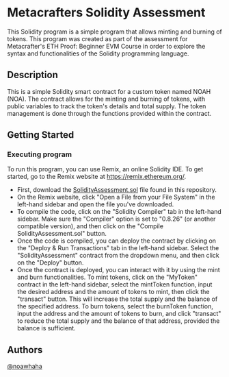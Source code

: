 # Metacrafters Solidity Assessment

This Solidity program is a simple program that allows minting and burning of tokens. This program was created as part of the assessment for Metacrafter's ETH Proof: Beginner EVM Course in order to explore the syntax and functionalities of the Solidity programming language.

## Description

This is a simple Solidity smart contract for a custom token named NOAH (NOA). The contract allows for the minting and burning of tokens, with public variables to track the token's details and total supply. The token management is done through the functions provided within the contract.

## Getting Started

### Executing program

To run this program, you can use Remix, an online Solidity IDE. To get started, go to the Remix website at https://remix.ethereum.org/.

* First, download the [SolidityAssessment.sol](SolidityAssessment.sol) file found in this repository.
* On the Remix website, click "Open a File from your File System" in the left-hand sidebar and open the file you've downloaded.
* To compile the code, click on the "Solidity Compiler" tab in the left-hand sidebar. Make sure the "Compiler" option is set to "0.8.26" (or another compatible version), and then click on the "Compile SolidityAssessment.sol" button.
* Once the code is compiled, you can deploy the contract by clicking on the "Deploy & Run Transactions" tab in the left-hand sidebar. Select the "SolidityAssessment" contract from the dropdown menu, and then click on the "Deploy" button.
* Once the contract is deployed, you can interact with it by using the mint and burn functionalities. To mint tokens, click on the "MyToken" contract in the left-hand sidebar, select the mintToken function, input the desired address and the amount of tokens to mint, then click the "transact" button. This will increase the total supply and the balance of the specified address. To burn tokens, select the burnToken function, input the address and the amount of tokens to burn, and click "transact" to reduce the total supply and the balance of that address, provided the balance is sufficient.

## Authors

[@noawhaha](https://github.com/noooooahh)
